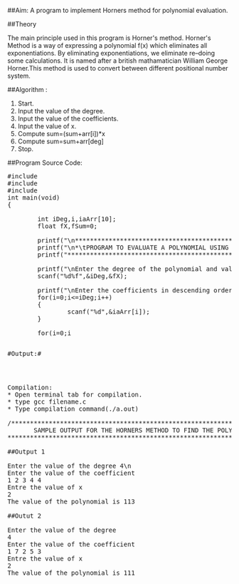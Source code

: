 ##Aim: A program to implement Horners method for polynomial evaluation.

##Theory

The main principle used in this program is Horner's method. Horner's Method is a way of expressing a polynomial f(x) which eliminates all exponentiations.  By eliminating exponentiations, we eliminate re–doing some calculations. It is named after a british mathamatician William George Horner.This method is used to convert between different positional number system.

##Algorithm :

1. Start.
2. Input the value of the degree.
3. Input the value of the coefficients.
4. Input the value of x.
5. Compute sum=(sum+arr[i])*x
6. Compute sum=sum+arr[deg]
7. Stop.

##Program Source Code:
<pre>
#include<stdio.h>
#include<stdlib.h>
#include<math.h>
int main(void)
{

        int iDeg,i,iaArr[10];
        float fX,fSum=0;

        printf("\n*********************************************************************");
        printf("\n*\tPROGRAM TO EVALUATE A POLYNOMIAL USING HORNERS METHOD\t    *\n");
        printf("*********************************************************************");

        printf("\nEnter the degree of the polynomial and value of x\n");
        scanf("%d%f",&iDeg,&fX);

        printf("\nEnter the coefficients in descending order of degree\n");
        for(i=0;i<=iDeg;i++)
        {
                scanf("%d",&iaArr[i]);
        }

        for(i=0;i<iDeg;i++)
        {
		fSum=(fSum+iaArr[i])*fX;
        }

        fSum = fSum + iaArr[iDeg];

        printf("\nValue of polynomial after evaluation=%g\n",fSum);

        return 0;
}
</pre>

#Output:#
<pre>

Compilation:
* Open terminal tab for compilation.
* type gcc filename.c
* Type compilation command(./a.out)

/***************************************************************************
       SAMPLE OUTPUT FOR THE HORNERS METHOD TO FIND THE POLYNOMIAL
***************************************************************************/

##Output 1

Enter the value of the degree 4\n
Enter the value of the coefficient
1 2 3 4 4
Entre the value of x
2
The value of the polynomial is 113

##Outut 2

Enter the value of the degree
4
Enter the value of the coefficient
1 7 2 5 3 
Entre the value of x
2
The value of the polynomial is 111</pre>

